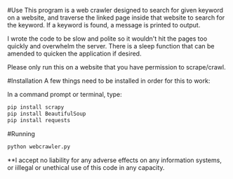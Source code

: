#Use
This program is a web crawler designed to search for given keyword on a website, and traverse the linked page inside that website to search for the keyword. If a keyword is found, a message is printed to output. 

I wrote the code to be slow and polite so it wouldn't hit the pages too quickly and overwhelm the server. There is a sleep function that can be amended to quicken the application if desired. 

Please only run this on a website that you have permission to scrape/crawl.

#Installation
A few things need to be installed in order for this to work:

In a command prompt or terminal, type:
```sh
pip install scrapy
pip install BeautifulSoup
pip install requests
``` 


#Running
```sh 
python webcrawler.py
```

**I accept no liability for any adverse effects on any information systems, or iillegal or unethical use of this code in any capacity.
